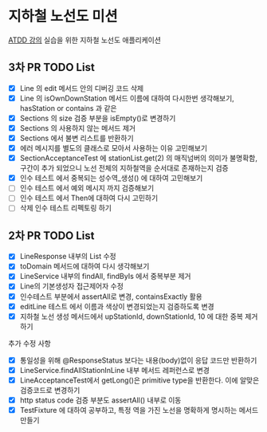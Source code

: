 # 지하철 노선도 미션

[ATDD 강의](https://edu.nextstep.camp/c/R89PYi5H) 실습을 위한 지하철 노선도 애플리케이션

## 3차 PR TODO List

- [x] Line 의 edit 메서드 안의 디버깅 코드 삭제
- [x] Line 의 isOwnDownStation 메서드 이름에 대하여 다시한번 생각해보기, hasStation or contains 과 같은
- [x] Sections 의 size 검증 부분을 isEmpty()로 변경하기
- [x] Sections 의 사용하지 않는 메서드 제거
- [x] Sections 에서 불변 리스트를 반환하기
- [x] 에러 메시지를 별도의 클래스로 모아서 사용하는 이유 고민해보기
- [x] SectionAcceptanceTest 에 stationList.get(2) 의 매직넘버의 의미가 불명확함, 구간이 추가 되었으니 노선 전체의 지하철역을 순서대로 존재하는지 검증
- [x] 인수 테스트 에서 중복되는 성수역_생성() 에 대하여 고민해보기
- [ ] 인수 테스트 에서 예외 메시지 까지 검증해보기
- [ ] 인수 테스트 에서 Then에 대하여 다시 고민하기
- [ ] 삭제 인수 테스트 리펙토링 하기

## 2차 PR TODO List

- [x] LineResponse 내부의 List<Station> 수정
- [x] toDomain 메서드에 대하여 다시 생각해보기
- [x] LineService 내부의 findAll, findByIs 에서 중복부분 제거
- [x] Line의 기본생성자 접근제어자 수정
- [x] 인수테스트 부분에서 assertAll로 변경, containsExactly 활용
- [x] editLine 테스트 에서 이름과 색상이 변경되었는지 검증하도록 변경
- [x] 지하철 노선 생성 메서드에서 upStationId, downStationId, 10 에 대한 중복 제거하기

추가 수정 사항

- [x] 통일성을 위해 @ResponseStatus 보다는 내용(body)없이 응답 코드만 반환하기
- [x] LineService.findAllStationInLine 내부 메서드 레퍼런스로 변경
- [x] LineAcceptanceTest에서 getLong()은 primitive type을 반환한다. 이에 알맞은 검증코드로 변경하기
- [x] http status code 검증 부분도 assertAll() 내부로 이동
- [x] TestFixture 에 대하여 공부하고, 특정 역을 가진 노선을 명확하게 명시하는 메서드 만들기
